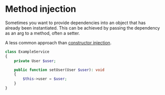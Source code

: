 # Method injection

Sometimes you want to provide dependencies into an object that has already been
instantiated. This can be achieved by passing the dependency as an arg to a
method, often a setter.

A less common approach than [constructor injection](constructor-injection.md).

```php
class ExampleService
{
    private User $user;

    public function setUser(User $user): void
    {
        $this->user = $user;
    }
}
```
